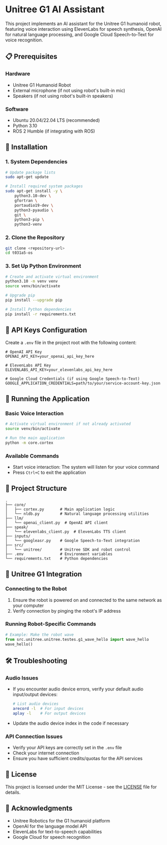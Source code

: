 # Unitree G1 AI Assistant

This project implements an AI assistant for the Unitree G1 humanoid robot, featuring voice interaction using ElevenLabs for speech synthesis, OpenAI for natural language processing, and Google Cloud Speech-to-Text for voice recognition.

## 📋 Prerequisites

### Hardware
- Unitree G1 Humanoid Robot
- External microphone (if not using robot's built-in mic)
- Speakers (if not using robot's built-in speakers)

### Software
- Ubuntu 20.04/22.04 LTS (recommended)
- Python 3.10
- ROS 2 Humble (if integrating with ROS)

## 🚀 Installation

### 1. System Dependencies

```bash
# Update package lists
sudo apt-get update

# Install required system packages
sudo apt-get install -y \
    python3.10-dev \
    gfortran \
    portaudio19-dev \
    python3-pyaudio \
    git \
    python3-pip \
    python3-venv
```

### 2. Clone the Repository

```bash
git clone <repository-url>
cd t031a5-os
```

### 3. Set Up Python Environment

```bash
# Create and activate virtual environment
python3.10 -m venv venv
source venv/bin/activate

# Upgrade pip
pip install --upgrade pip

# Install Python dependencies
pip install -r requirements.txt
```

## 🔑 API Keys Configuration

Create a `.env` file in the project root with the following content:

```env
# OpenAI API Key
OPENAI_API_KEY=your_openai_api_key_here

# ElevenLabs API Key
ELEVENLABS_API_KEY=your_elevenlabs_api_key_here

# Google Cloud Credentials (if using Google Speech-to-Text)
GOOGLE_APPLICATION_CREDENTIALS=path/to/your/service-account-key.json
```

## 🤖 Running the Application

### Basic Voice Interaction

```bash
# Activate virtual environment if not already activated
source venv/bin/activate

# Run the main application
python -m core.cortex
```

### Available Commands

- Start voice interaction: The system will listen for your voice command
- Press `Ctrl+C` to exit the application

## 🧩 Project Structure

```
.
├── core/
│   ├── cortex.py       # Main application logic
│   └── nldb.py         # Natural language processing utilities
├── llm/
│   └── openai_client.py  # OpenAI API client
├── speak/
│   └── elevenlabs_client.py  # ElevenLabs TTS client
├── inputs/
│   └── googleasr.py    # Google Speech-to-Text integration
├── src/
│   └── unitree/        # Unitree SDK and robot control
├── .env                # Environment variables
└── requirements.txt    # Python dependencies
```

## 🤖 Unitree G1 Integration

### Connecting to the Robot

1. Ensure the robot is powered on and connected to the same network as your computer
2. Verify connection by pinging the robot's IP address

### Running Robot-Specific Commands

```python
# Example: Make the robot wave
from src.unitree.unitree.testes.g1_wave_hello import wave_hello
wave_hello()
```

## 🛠 Troubleshooting

### Audio Issues
- If you encounter audio device errors, verify your default audio input/output devices:
  ```bash
  # List audio devices
  arecord -l  # For input devices
  aplay -l    # For output devices
  ```
- Update the audio device index in the code if necessary

### API Connection Issues
- Verify your API keys are correctly set in the `.env` file
- Check your internet connection
- Ensure you have sufficient credits/quotas for the API services

## 📝 License

This project is licensed under the MIT License - see the [LICENSE](LICENSE) file for details.

## 🙏 Acknowledgments

- Unitree Robotics for the G1 humanoid platform
- OpenAI for the language model API
- ElevenLabs for text-to-speech capabilities
- Google Cloud for speech recognition

